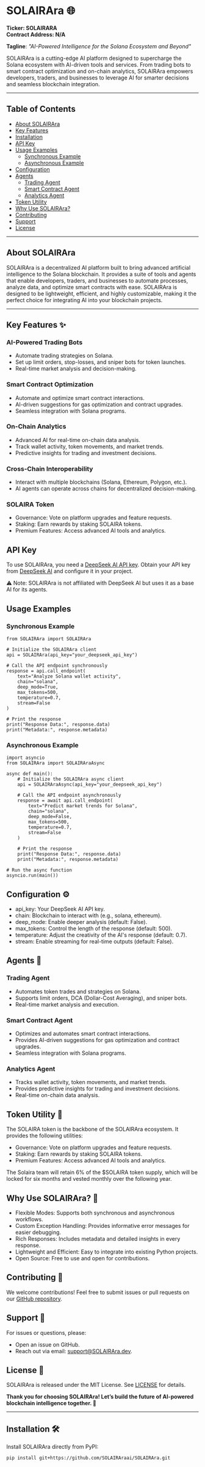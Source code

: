 # SOLAIRAra 🌐  
**Ticker: SOLAIRARA**  
**Contract Address: N/A**

**Tagline**: *"AI-Powered Intelligence for the Solana Ecosystem and Beyond"*

SOLAIRAra is a cutting-edge AI platform designed to supercharge the Solana ecosystem with AI-driven tools and services. From trading bots to smart contract optimization and on-chain analytics, SOLAIRAra empowers developers, traders, and businesses to leverage AI for smarter decisions and seamless blockchain integration.

---

## Table of Contents
- [About SOLAIRAra](#about-SOLAIRAra)
- [Key Features](#key-features)
- [Installation](#installation)
- [API Key](#api-key)
- [Usage Examples](#usage-examples)
  - [Synchronous Example](#synchronous-example)
  - [Asynchronous Example](#asynchronous-example)
- [Configuration](#configuration)
- [Agents](#agents)
  - [Trading Agent](#trading-agent)
  - [Smart Contract Agent](#smart-contract-agent)
  - [Analytics Agent](#analytics-agent)
- [Token Utility](#token-utility)
- [Why Use SOLAIRAra?](#why-use-SOLAIRAra)
- [Contributing](#contributing)
- [Support](#support)
- [License](#license)

---

## About SOLAIRAra
SOLAIRAra is a decentralized AI platform built to bring advanced artificial intelligence to the Solana blockchain. It provides a suite of tools and agents that enable developers, traders, and businesses to automate processes, analyze data, and optimize smart contracts with ease. SOLAIRAra is designed to be lightweight, efficient, and highly customizable, making it the perfect choice for integrating AI into your blockchain projects.

---

## Key Features ✨

### **AI-Powered Trading Bots**
- Automate trading strategies on Solana.
- Set up limit orders, stop-losses, and sniper bots for token launches.
- Real-time market analysis and decision-making.

### **Smart Contract Optimization**
- Automate and optimize smart contract interactions.
- AI-driven suggestions for gas optimization and contract upgrades.
- Seamless integration with Solana programs.

### **On-Chain Analytics**
- Advanced AI for real-time on-chain data analysis.
- Track wallet activity, token movements, and market trends.
- Predictive insights for trading and investment decisions.

### **Cross-Chain Interoperability**
- Interact with multiple blockchains (Solana, Ethereum, Polygon, etc.).
- AI agents can operate across chains for decentralized decision-making.

### **SOLAIRA Token**
- Governance: Vote on platform upgrades and feature requests.
- Staking: Earn rewards by staking SOLAIRA tokens.
- Premium Features: Access advanced AI tools and analytics.

## **API Key**
To use SOLAIRAra, you need a [DeepSeek AI API key](https://platform.deepseek.com/api_keys). Obtain your API key from [DeepSeek AI](https://platform.deepseek.com/api_keys) and configure it in your project.

⚠️ Note: SOLAIRAra is not affiliated with DeepSeek AI but uses it as a base AI for its agents.

## Usage Examples
### Synchronous Example
```
from SOLAIRAra import SOLAIRAra

# Initialize the SOLAIRAra client
api = SOLAIRAra(api_key="your_deepseek_api_key")

# Call the API endpoint synchronously
response = api.call_endpoint(
    text="Analyze Solana wallet activity",
    chain="solana",
    deep_mode=True,
    max_tokens=500,
    temperature=0.7,
    stream=False
)

# Print the response
print("Response Data:", response.data)
print("Metadata:", response.metadata)
```
### Asynchronous Example
```
import asyncio
from SOLAIRAra import SOLAIRAraAsync

async def main():
    # Initialize the SOLAIRAra async client
    api = SOLAIRAraAsync(api_key="your_deepseek_api_key")

    # Call the API endpoint asynchronously
    response = await api.call_endpoint(
        text="Predict market trends for Solana",
        chain="solana",
        deep_mode=False,
        max_tokens=500,
        temperature=0.7,
        stream=False
    )

    # Print the response
    print("Response Data:", response.data)
    print("Metadata:", response.metadata)

# Run the async function
asyncio.run(main())
```
## Configuration ⚙️
- api_key: Your DeepSeek AI API key.
- chain: Blockchain to interact with (e.g., solana, ethereum).
- deep_mode: Enable deeper analysis (default: False).
- max_tokens: Control the length of the response (default: 500).
- temperature: Adjust the creativity of the AI's response (default: 0.7).
- stream: Enable streaming for real-time outputs (default: False).

## Agents 🤖
### Trading Agent
- Automates token trades and strategies on Solana.
- Supports limit orders, DCA (Dollar-Cost Averaging), and sniper bots.
- Real-time market analysis and execution.

### Smart Contract Agent
- Optimizes and automates smart contract interactions.
- Provides AI-driven suggestions for gas optimization and contract upgrades.
- Seamless integration with Solana programs.

### Analytics Agent
- Tracks wallet activity, token movements, and market trends.
- Provides predictive insights for trading and investment decisions.
- Real-time on-chain data analysis.

## Token Utility 💎
The SOLAIRA token is the backbone of the SOLAIRAra ecosystem. It provides the following utilities:
- Governance: Vote on platform upgrades and feature requests.
- Staking: Earn rewards by staking SOLAIRA tokens.
- Premium Features: Access advanced AI tools and analytics.

The Solaira team will retain 6% of the $SOLAIRA token supply, which will be locked for six months and vested monthly over the following year.

## Why Use SOLAIRAra? 🚀
- Flexible Modes: Supports both synchronous and asynchronous workflows.
- Custom Exception Handling: Provides informative error messages for easier debugging.
- Rich Responses: Includes metadata and detailed insights in every response.
- Lightweight and Efficient: Easy to integrate into existing Python projects.
- Open Source: Free to use and open for contributions.

## Contributing 🤝
We welcome contributions! Feel free to submit issues or pull requests on our [GitHub repository](https://github.com/SOLAIRAraAI/SOLAIRAra).

## Support 📧
For issues or questions, please:
- Open an issue on GitHub.
- Reach out via email: support@SOLAIRAra.dev.

## License 📜
SOLAIRAra is released under the MIT License. See [LICENSE](#license) for details.

**Thank you for choosing SOLAIRAra! Let’s build the future of AI-powered blockchain intelligence together. 🌌**

---

## Installation 🛠️
Install SOLAIRAra directly from PyPI:
```bash
pip install git+https://github.com/SOLAIRAraai/SOLAIRAra.git

